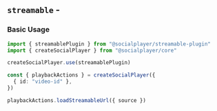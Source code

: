 <script setup>
import BundleSize from '../components/BundleSize.vue'
</script>

## `streamable` - <BundleSize func="streamablePlugin" pkg="@socialplayer/streamable-plugin" />

### Basic Usage

```ts
import { streamablePlugin } from "@socialplayer/streamable-plugin"
import { createSocialPlayer } from "@socialplayer/core"

createSocialPlayer.use(streamablePlugin)

const { playbackActions } = createSocialPlayer({
  { id: "video-id" },
})

playbackActions.loadStreamableUrl({ source })
```

